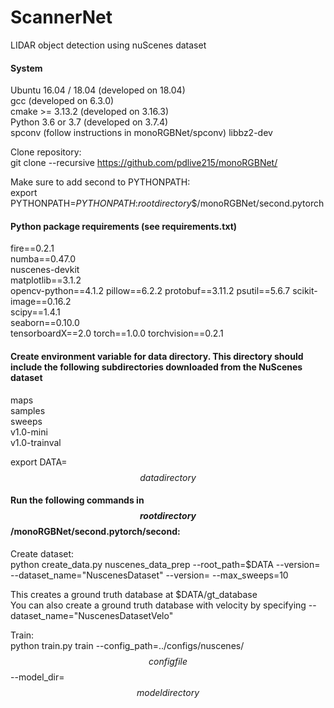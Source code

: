 # ScannerNet
LIDAR object detection using nuScenes dataset

#### System

Ubuntu 16.04 / 18.04 (developed on 18.04)  
gcc (developed on 6.3.0)  
cmake >= 3.13.2 (developed on 3.16.3)  
Python 3.6 or 3.7 (developed on 3.7.4)  
spconv (follow instructions in monoRGBNet/spconv)
libbz2-dev

Clone repository:  
git clone --recursive https://github.com/pdlive215/monoRGBNet/

Make sure to add second to PYTHONPATH:  
export PYTHONPATH=$PYTHONPATH:$$root directory$$/monoRGBNet/second.pytorch

#### Python package requirements (see requirements.txt)

fire==0.2.1  
numba==0.47.0  
nuscenes-devkit  
matplotlib==3.1.2  
opencv-python==4.1.2
pillow==6.2.2
protobuf==3.11.2
psutil==5.6.7
scikit-image==0.16.2  
scipy==1.4.1  
seaborn==0.10.0  
tensorboardX==2.0
torch==1.0.0
torchvision==0.2.1

#### Create environment variable for data directory. This directory should include the following subdirectories downloaded from the NuScenes dataset  

maps  
samples  
sweeps  
v1.0-mini  
v1.0-trainval

export DATA=$$data directory$$

#### Run the following commands in $$root directory$$/monoRGBNet/second.pytorch/second:

Create dataset:  
python create_data.py nuscenes_data_prep --root_path=$DATA --version=<version> --dataset_name="NuscenesDataset" --version=<version> --max_sweeps=10
  
This creates a ground truth database at $DATA/gt_database  
You can also create a ground truth database with velocity by specifying --dataset_name="NuscenesDatasetVelo"

Train:  
python train.py train --config_path=../configs/nuscenes/$$config file$$--model_dir=$$model directory$$
